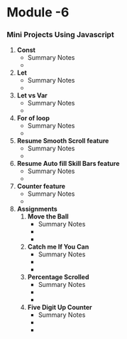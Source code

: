 # Module -6

### Mini Projects Using Javascript

1. **Const** 
    - Summary Notes  
    - 
2. **Let**
    - Summary Notes
    -  
3. **Let vs Var**
    - Summary Notes 
    - 
4. **For of loop**
   - Summary Notes 
   - 
5. **Resume Smooth Scroll feature**
   - Summary Notes 
   - 
6. **Resume Auto fill Skill Bars feature**
   - Summary Notes
   -  
7. **Counter feature**
   - Summary Notes 
   - 
8. **Assignments**
    1. **Move the Ball**
       - Summary Notes 
       -     
       -     
    2. **Catch me If You Can**
       - Summary Notes 
       -     
       -    
    3. **Percentage Scrolled**
       - Summary Notes 
       -     
       -     
    4. **Five Digit Up Counter**
       - Summary Notes 
       -     
       -    